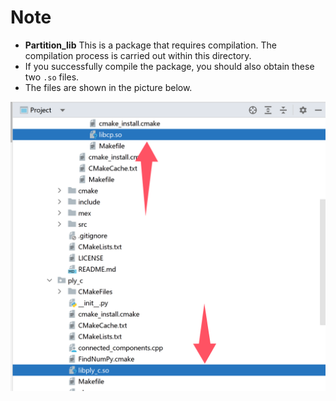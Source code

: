 # **Note**

- **Partition_lib**
   This is a package that requires compilation. The compilation process is carried out within this directory.
- If you successfully compile the package, you should also obtain these two `.so` files.
- The files are shown in the picture below.

![](../img/install.png)

